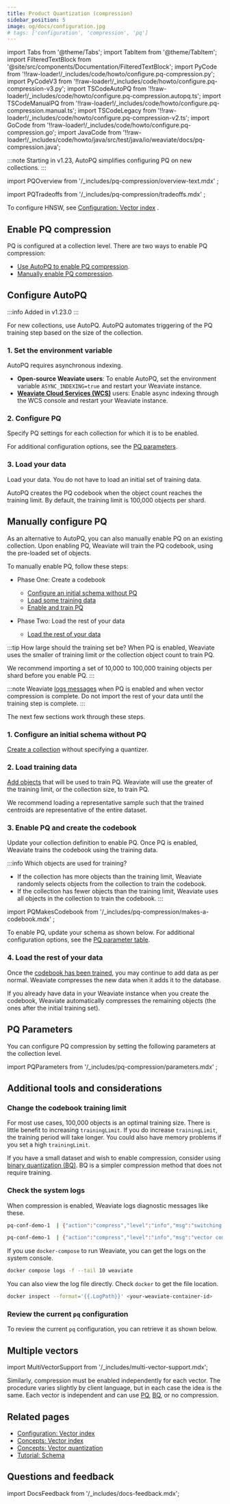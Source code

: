 ```yaml
---
title: Product Quantization (compression)
sidebar_position: 5
image: og/docs/configuration.jpg
# tags: ['configuration', 'compression', 'pq']
---
```


import Tabs from '@theme/Tabs';
import TabItem from '@theme/TabItem';
import FilteredTextBlock from '@site/src/components/Documentation/FilteredTextBlock';
import PyCode from '!!raw-loader!/_includes/code/howto/configure.pq-compression.py';
import PyCodeV3 from '!!raw-loader!/_includes/code/howto/configure.pq-compression-v3.py';
import TSCodeAutoPQ from '!!raw-loader!/_includes/code/howto/configure.pq-compression.autopq.ts';
import TSCodeManualPQ from '!!raw-loader!/_includes/code/howto/configure.pq-compression.manual.ts';
import TSCodeLegacy from '!!raw-loader!/_includes/code/howto/configure.pq-compression-v2.ts';
import GoCode from '!!raw-loader!/_includes/code/howto/configure.pq-compression.go';
import JavaCode from '!!raw-loader!/_includes/code/howto/java/src/test/java/io/weaviate/docs/pq-compression.java';

:::note
Starting in v1.23, AutoPQ simplifies configuring PQ on new collections.
:::

import PQOverview from '/_includes/pq-compression/overview-text.mdx' ;

<PQOverview />

import PQTradeoffs from '/_includes/pq-compression/tradeoffs.mdx' ;

<PQTradeoffs />

To configure HNSW, see [Configuration: Vector index](../config-refs/schema/vector-index.md) .

## Enable PQ compression

PQ is configured at a collection level. There are two ways to enable PQ compression:

- [Use AutoPQ to enable PQ compression](./pq-compression.md#configure-autopq).
- [Manually enable PQ compression](./pq-compression.md#manually-configure-pq).

## Configure AutoPQ

:::info Added in v1.23.0
:::

For new collections, use AutoPQ. AutoPQ automates triggering of the PQ training step based on the size of the collection.

### 1. Set the environment variable

AutoPQ requires asynchronous indexing.

- **Open-source Weaviate users**: To enable AutoPQ, set the environment variable `ASYNC_INDEXING=true` and restart your Weaviate instance.
- [**Weaviate Cloud Services (WCS)**](https://console.weaviate.cloud/) users: Enable async indexing through the WCS console and restart your Weaviate instance.


### 2. Configure PQ

Specify PQ settings for each collection for which it is to be enabled.

For additional configuration options, see the [PQ parameters](./pq-compression.md#pq-parameters).

<Tabs groupId="languages">
  <TabItem value="py" label="Python Client v4">
     <FilteredTextBlock
       text={PyCode}
       startMarker="# START CollectionWithAutoPQ"
       endMarker="# END CollectionWithAutoPQ"
       language="py"
     />
  </TabItem>

  <TabItem value="py3" label="Python Client v3">
     <FilteredTextBlock
       text={PyCodeV3}
       startMarker="# START CollectionWithAutoPQ"
       endMarker="# END CollectionWithAutoPQ"
       language="py"
     />
  </TabItem>

  <TabItem value="js" label="JS/TS v3">
     <FilteredTextBlock
       text={TSCodeAutoPQ}
       startMarker="// START CollectionWithAutoPQ"
       endMarker="// END CollectionWithAutoPQ"
       language="ts"
     />
  </TabItem>

  <TabItem value="js2" label="JS/TS v2">
     <FilteredTextBlock
       text={TSCodeLegacy}
       startMarker="// START CollectionWithAutoPQ"
       endMarker="// END CollectionWithAutoPQ"
       language="ts"
     />
  </TabItem>

</Tabs>

### 3. Load your data

Load your data. You do not have to load an initial set of training data.

AutoPQ creates the PQ codebook when the object count reaches the training limit. By default, the training limit is 100,000 objects per shard.

## Manually configure PQ

As an alternative to AutoPQ, you can also manually enable PQ on an existing collection. Upon enabling PQ, Weaviate will train the PQ codebook, using the pre-loaded set of objects.

To manually enable PQ, follow these steps:

- Phase One: Create a codebook

    - [Configure an initial schema without PQ](./pq-compression.md#1-configure-an-initial-schema-without-pq)
    - [Load some training data](./pq-compression.md#2-load-training-data)
    - [Enable and train PQ](./pq-compression.md#3-enable-pq-and-create-the-codebook)

- Phase Two: Load the rest of your data

    - [Load the rest of your data](./pq-compression.md#4-load-the-rest-of-your-data)

:::tip How large should the training set be?
When PQ is enabled, Weaviate uses the smaller of training limit or the collection object count to train PQ.

We recommend importing a set of 10,000 to 100,000 training objects per shard before you enable PQ.
:::

:::note
Weaviate [logs messages](#check-the-system-logs) when PQ is enabled and when vector compression is complete. Do not import the rest of your data until the training step is complete.
:::

The next few sections work through these steps.

### 1. Configure an initial schema without PQ

[Create a collection](../manage-data/collections.mdx#create-a-collection) without specifying a quantizer.

<Tabs groupId="languages">
  <TabItem value="py" label="Python Client v4">
     <FilteredTextBlock
       text={PyCode}
       startMarker="# START InitialSchema"
       endMarker="# END InitialSchema"
       language="py"
     />
  </TabItem>

  <TabItem value="py3" label="Python Client v3">
     <FilteredTextBlock
       text={PyCodeV3}
       startMarker="# START InitialSchema"
       endMarker="# END InitialSchema"
       language="py"
     />
  </TabItem>

  <TabItem value="ts" label="JS/TS v3">
     <FilteredTextBlock
       text={TSCodeManualPQ}
       startMarker="// START InitClassDef"
       endMarker="// END InitClassDef"
       language="ts"
     />
  </TabItem>

  <TabItem value="js2" label="JS/TS v2">
     <FilteredTextBlock
       text={TSCodeLegacy}
       startMarker="// START InitClassDef"
       endMarker="// END InitClassDef"
       language="ts"
     />
  </TabItem>

  <TabItem value="go" label="Go">
    <FilteredTextBlock
      text={GoCode}
      startMarker="// START InitialSchema"
      endMarker="// END InitialSchema"
      language="go"
    />
  </TabItem>

  <TabItem value="java" label="Java">
    <FilteredTextBlock
      text={JavaCode}
      startMarker="// START InitialSchema"
      endMarker="// END InitialSchema"
      language="java"
    />
  </TabItem>
</Tabs>

### 2. Load training data

[Add objects](../manage-data/import.mdx) that will be used to train PQ. Weaviate will use the greater of the training limit, or the collection size, to train PQ.

We recommend loading a representative sample such that the trained centroids are representative of the entire dataset.

<!-- TODO (Note added Apr 2024) - Remove the commented out code below on/after June 2024 if no complaints -->
<!-- <details>

  <summary>
    Download sample data
  </summary>

  <div>
    Use these scripts to get the data for these examples. If you are configuring your own system, you do not need to import this sample data.
  </div>

<Tabs groupId="languages">
  <TabItem value="py" label="Python Client v4">
      <FilteredTextBlock
        text={PyCode}
        startMarker="# START DownloadData"
        endMarker="# END DownloadData"
        language="py"
      />
  </TabItem>

  <TabItem value="py3" label="Python Client v3">
      <FilteredTextBlock
        text={PyCodeV3}
        startMarker="# START DownloadData"
        endMarker="# END DownloadData"
        language="py"
      />
  </TabItem>

  <TabItem value="ts" label="JavaScript/TypeScript">
      <FilteredTextBlock
        text={TSCodeLegacy}
        startMarker="// START FetchData"
        endMarker="// END FetchData"
        language="ts"
      />
  </TabItem>

  <TabItem value="go" label="Go">
    <FilteredTextBlock
      text={GoCode}
      startMarker="// START DownloadData"
      endMarker="// END DownloadData"
      language="go"
    />
  </TabItem>

  <TabItem value="java" label="Java">
    <FilteredTextBlock
      text={JavaCode}
      startMarker="// START DownloadData"
      endMarker="// END DownloadData"
      language="java"
    />
  </TabItem>
</Tabs>

</details>

<details>

  <summary>
    Add data
  </summary>

<Tabs groupId="languages">
  <TabItem value="py" label="Python Client v4">
     <FilteredTextBlock
       text={PyCode}
       startMarker="# START LoadData"
       endMarker="# END LoadData"
       language="py"
     />
  </TabItem>

  <TabItem value="py3" label="Python Client v3">
     <FilteredTextBlock
       text={PyCodeV3}
       startMarker="# START LoadData"
       endMarker="# END LoadData"
       language="py"
     />
  </TabItem>

  <TabItem value="ts" label="JavaScript/TypeScript">
     <FilteredTextBlock
       text={TSCodeLegacy}
       startMarker="// START LoadData"
       endMarker="// END LoadData"
       language="ts"
     />
  </TabItem>

  <TabItem value="go" label="Go">
    <FilteredTextBlock
      text={GoCode}
      startMarker="// START LoadData"
      endMarker="// END LoadData"
      language="go"
    />
  </TabItem>

  <TabItem value="java" label="Java">
    <FilteredTextBlock
      text={JavaCode}
      startMarker="// START LoadData"
      endMarker="// END LoadData"
      language="java"
    />
  </TabItem>
</Tabs>

</details> -->

### 3. Enable PQ and create the codebook

Update your collection definition to enable PQ. Once PQ is enabled, Weaviate trains the codebook using the training data.

:::info Which objects are used for training?
- If the collection has more objects than the training limit, Weaviate randomly selects objects from the collection to train the codebook.
- If the collection has fewer objects than the training limit, Weaviate uses all objects in the collection to train the codebook.
:::

import PQMakesCodebook from '/_includes/pq-compression/makes-a-codebook.mdx' ;

<PQMakesCodebook />

To enable PQ, update your schema as shown below. For additional configuration options, see the [PQ parameter table](./pq-compression.md#pq-parameters).

<Tabs groupId="languages">
  <TabItem value="py" label="Python Client v4">
     <FilteredTextBlock
       text={PyCode}
       startMarker="# START UpdateSchema"
       endMarker="# END UpdateSchema"
       language="py"
     />
  </TabItem>

  <TabItem value="py3" label="Python Client v3">
     <FilteredTextBlock
       text={PyCodeV3}
       startMarker="# START UpdateSchema"
       endMarker="# END UpdateSchema"
       language="py"
     />
  </TabItem>

  <TabItem value="js" label="JS/TS v3">
     <FilteredTextBlock
       text={TSCodeManualPQ}
       startMarker="// START UpdateSchema"
       endMarker="// END UpdateSchema"
       language="ts"
     />
  </TabItem>

  <TabItem value="js2" label="JS/TS v2">
     <FilteredTextBlock
       text={TSCodeLegacy}
       startMarker="// START UpdateSchema"
       endMarker="// END UpdateSchema"
       language="ts"
     />
  </TabItem>

  <TabItem value="go" label="Go">
    <FilteredTextBlock
      text={GoCode}
      startMarker="// START UpdateSchema"
      endMarker="// END UpdateSchema"
      language="go"
    />
  </TabItem>

  <TabItem value="java" label="Java">
    <FilteredTextBlock
      text={JavaCode}
      startMarker="// START UpdateSchema"
      endMarker="// END UpdateSchema"
      language="java"
    />
  </TabItem>
</Tabs>

### 4. Load the rest of your data

Once the [codebook has been trained](#enable-pq-and-create-the-codebook), you may continue to add data as per normal. Weaviate compresses the new data when it adds it to the database.

If you already have data in your Weaviate instance when you create the codebook, Weaviate automatically compresses the remaining objects (the ones after the initial training set).

## PQ Parameters

You can configure PQ compression by setting the following parameters at the collection level.

import PQParameters from '/_includes/pq-compression/parameters.mdx' ;

<PQParameters />


## Additional tools and considerations

### Change the codebook training limit

For most use cases, 100,000 objects is an optimal training size. There is little benefit to increasing `trainingLimit`. If you do increase `trainingLimit`, the training period will take longer. You could also have memory problems if you set a high `trainingLimit`.

If you have a small dataset and wish to enable compression, consider using [binary quantization (BQ)](./bq-compression.md). BQ is a simpler compression method that does not require training.

### Check the system logs

When compression is enabled, Weaviate logs diagnostic messages like these.

```bash
pq-conf-demo-1  | {"action":"compress","level":"info","msg":"switching to compressed vectors","time":"2023-11-13T21:10:52Z"}

pq-conf-demo-1  | {"action":"compress","level":"info","msg":"vector compression complete","time":"2023-11-13T21:10:53Z"}
```

If you use `docker-compose` to run Weaviate, you can get the logs on the system console.

```bash
docker compose logs -f --tail 10 weaviate
```

You can also view the log file directly. Check `docker` to get the file location.

```bash
docker inspect --format='{{.LogPath}}' <your-weaviate-container-id>
```

### Review the current `pq` configuration

To review the current `pq` configuration, you can retrieve it as shown below.

<Tabs groupId="languages">
  <TabItem value="py" label="Python Client v4">
    <FilteredTextBlock
      text={PyCode}
      startMarker="# START GetSchema"
      endMarker="# END GetSchema"
      language="py"
    />
  </TabItem>

  <TabItem value="py3" label="Python Client v3">
    <FilteredTextBlock
      text={PyCodeV3}
      startMarker="# START GetSchema"
      endMarker="# END GetSchema"
      language="py"
    />
  </TabItem>

  <TabItem value="js" label="JS/TS v3">
    <FilteredTextBlock
      text={TSCodeManualPQ}
      startMarker="// START ViewConfig"
      endMarker="// END ViewConfig"
      language="ts"
    />
  </TabItem>

  <TabItem value="js2" label="JS/TS v2">
    <FilteredTextBlock
      text={TSCodeLegacy}
      startMarker="// START GetSchema"
      endMarker="// END GetSchema"
      language="ts"
    />
  </TabItem>

  <TabItem value="go" label="Go">
    <FilteredTextBlock
      text={GoCode}
      startMarker="// START GetSchema"
      endMarker="// END GetSchema"
      language="go"
    />
  </TabItem>

  <TabItem value="java" label="Java">
    <FilteredTextBlock
      text={JavaCode}
      startMarker="// START GetSchema"
      endMarker="// END GetSchema"
      language="java"
    />
  </TabItem>
</Tabs>

## Multiple vectors

import MultiVectorSupport from '/_includes/multi-vector-support.mdx';

<MultiVectorSupport />

Similarly, compression must be enabled independently for each vector. The procedure varies slightly by client language, but in each case the idea is the same. Each vector is independent and can use [PQ](/weaviate/configuration/pq-compression.md), [BQ](/weaviate/configuration/bq-compression.md), or no compression.

## Related pages
- [Configuration: Vector index](../config-refs/schema/vector-index.md)
- [Concepts: Vector index](../concepts/vector-index.md)
- [Concepts: Vector quantization](../concepts/vector-quantization.md)
- [Tutorial: Schema](/developers/weaviate/starter-guides/schema)

## Questions and feedback

import DocsFeedback from '/_includes/docs-feedback.mdx';

<DocsFeedback/>
